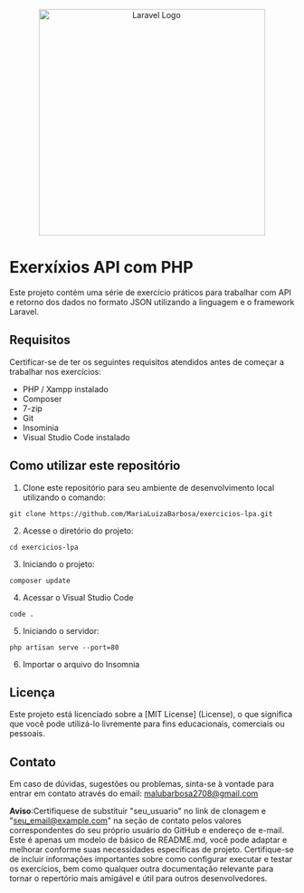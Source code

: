 <p align="center"><a href="https://laravel.com" target="_blank"><img src="https://raw.githubusercontent.com/laravel/art/master/logo-lockup/5%20SVG/2%20CMYK/1%20Full%20Color/laravel-logolockup-cmyk-red.svg" width="400" alt="Laravel Logo"></a></p>

# Exerxíxios API com PHP
Este projeto contém uma série de exercício práticos para trabalhar com API e retorno dos dados no formato JSON utilizando a linguagem e o framework Laravel.

## Requisitos
Certificar-se de ter os seguintes requisitos atendidos antes de começar a trabalhar nos exercícios:
* PHP / Xampp instalado
* Composer
* 7-zip
* Git
* Insominia 
* Visual Studio Code instalado
## Como utilizar este repositório
1. Clone este repositório para seu ambiente de desenvolvimento local utilizando o comando:
```
git clone https://github.com/MariaLuizaBarbosa/exercicios-lpa.git
```
2.  Acesse o diretório do projeto:
```
cd exercicios-lpa
```
3. Iniciando o projeto:
```
composer update
```
4. Acessar o Visual Studio Code
```
code .
```
5.  Iniciando o servidor:
```
php artisan serve --port=80
```
6. Importar o arquivo do Insomnia

## Licença
Este projeto está licenciado sobre a [MIT License] (License), o que significa que você pode utilizá-lo livremente para fins educacionais, comerciais ou pessoais.

## Contato
Em caso de dúvidas, sugestões ou problemas, sinta-se à vontade para entrar em contato através do email: malubarbosa2708@gmail.com

**Aviso**:Certifiquese de substituir "seu_usuario" no link de clonagem e "seu_email@example.com" na seção de contato pelos valores correspondentes do seu próprio usuário do GitHub e endereço de e-mail.
Este é apenas um modelo de básico de README.md, você pode adaptar e melhorar conforme suas necessidades específicas de projeto. Certifique-se de incluir informações importantes sobre como configurar executar e testar os exercícios, bem como qualquer outra documentação relevante para tornar o repertório mais amigável e útil para outros desenvolvedores.
